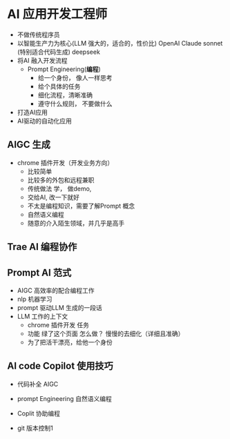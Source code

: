 # AI 应用开发工程师
  - 不做传统程序员
  - 以智能生产力为核心(LLM 强大的，适合的，性价比)
    OpenAI
    Claude sonnet (特别适合代码生成) 
    deepseek
  - 将AI 融入开发流程
    - Prompt Engineering(**编程**)
      - 给一个身份， 像人一样思考
      - 给个具体的任务
      - 细化流程，清晰准确
      - 遵守什么规则， 不要做什么 
  - 打造AI应用
  - AI驱动的自动化应用

## AIGC 生成
- chrome 插件开发（开发业务方向）
  - 比较简单
  - 比较多的外包和远程兼职
  - 传统做法 
    学， 做demo, 
  - 交给AI, 改一下就好 
  - 不太是编程知识，需要了解Prompt 概念
  - 自然语义编程
  - 随意的介入陌生领域，并几乎是高手

## Trae AI 编程协作 

## Prompt  AI 范式 
  - AIGC 高效率的配合编程工作
  - nlp 机器学习
  - prompt 驱动LLM 生成的一段话
  - LLM 工作的上下文
    - chrome 插件开发 任务 
    - 功能 绿了这个页面 怎么做？ 慢慢的去细化（详细且准确）
    - 为了把活干漂亮，给他一个身份 

  ## AI code Copilot 使用技巧
  - 代码补全 AIGC
  - prompt Engineering 自然语义编程
  - Coplit 协助编程

  - git 版本控制1
  